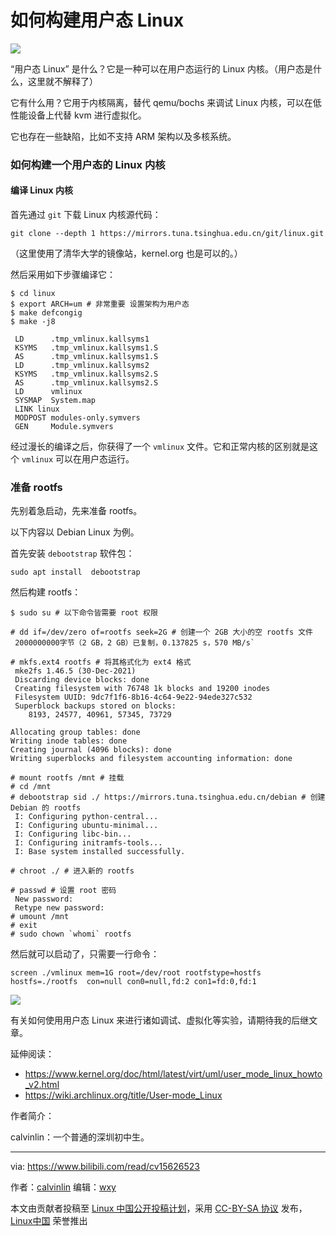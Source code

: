 [#]: subject: "如何构建用户态 Linux"
[#]: via: "https://www.bilibili.com/read/cv15626523"
[#]: author: "calvinlin https://space.bilibili.com/525982547"
[#]: keywords: "内核 用户态"
[#]: url: " "

# 如何构建用户态 Linux

![](https://s3.bmp.ovh/imgs/2022/03/164eccd6da50e10d.png)

“用户态 Linux” 是什么？它是一种可以在用户态运行的 Linux 内核。（用户态是什么，这里就不解释了）

它有什么用？它用于内核隔离，替代 qemu/bochs 来调试 Linux 内核，可以在低性能设备上代替 kvm 进行虚拟化。

它也存在一些缺陷，比如不支持 ARM 架构以及多核系统。

### 如何构建一个用户态的 Linux 内核

#### 编译 Linux 内核

首先通过 `git` 下载 Linux 内核源代码：

```
git clone --depth 1 https://mirrors.tuna.tsinghua.edu.cn/git/linux.git
```

（这里使用了清华大学的镜像站，kernel.org 也是可以的。）

然后采用如下步骤编译它：

```
$ cd linux
$ export ARCH=um # 非常重要 设置架构为用户态
$ make defcongig
$ make -j8

 LD      .tmp_vmlinux.kallsyms1
 KSYMS   .tmp_vmlinux.kallsyms1.S
 AS      .tmp_vmlinux.kallsyms1.S
 LD      .tmp_vmlinux.kallsyms2
 KSYMS   .tmp_vmlinux.kallsyms2.S
 AS      .tmp_vmlinux.kallsyms2.S
 LD      vmlinux
 SYSMAP  System.map
 LINK linux
 MODPOST modules-only.symvers
 GEN     Module.symvers
```

经过漫长的编译之后，你获得了一个 `vmlinux` 文件。它和正常内核的区别就是这个 `vmlinux` 可以在用户态运行。

### 准备 rootfs

先别着急启动，先来准备 rootfs。

以下内容以 Debian Linux 为例。

首先安装 `debootstrap` 软件包：

```
sudo apt install  debootstrap
```

然后构建 rootfs：

```
$ sudo su # 以下命令皆需要 root 权限

# dd if=/dev/zero of=rootfs seek=2G # 创建一个 2GB 大小的空 rootfs 文件
 2000000000字节（2 GB，2 GB）已复制，0.137825 s，570 MB/s`

# mkfs.ext4 rootfs # 将其格式化为 ext4 格式
 mke2fs 1.46.5 (30-Dec-2021)
 Discarding device blocks: done                            
 Creating filesystem with 76748 1k blocks and 19200 inodes
 Filesystem UUID: 9dc7f1f6-8b16-4c64-9e22-94ede327c532
 Superblock backups stored on blocks: 
  	8193, 24577, 40961, 57345, 73729

Allocating group tables: done                            
Writing inode tables: done                            
Creating journal (4096 blocks): done
Writing superblocks and filesystem accounting information: done 

# mount rootfs /mnt # 挂载
# cd /mnt
# debootstrap sid ./ https://mirrors.tuna.tsinghua.edu.cn/debian # 创建 Debian 的 rootfs
 I: Configuring python-central... 
 I: Configuring ubuntu-minimal... 
 I: Configuring libc-bin... 
 I: Configuring initramfs-tools... 
 I: Base system installed successfully.

# chroot ./ # 进入新的 rootfs

# passwd # 设置 root 密码 
 New password: 
 Retype new password: 
# umount /mnt
# exit
# sudo chown `whomi` rootfs
```

然后就可以启动了，只需要一行命令：

```
screen ./vmlinux mem=1G root=/dev/root rootfstype=hostfs hostfs=./rootfs  con=null con0=null,fd:2 con1=fd:0,fd:1
```

![][1]

有关如何使用用户态 Linux 来进行诸如调试、虚拟化等实验，请期待我的后继文章。

延伸阅读：

- https://www.kernel.org/doc/html/latest/virt/uml/user_mode_linux_howto_v2.html
- https://wiki.archlinux.org/title/User-mode_Linux

作者简介：

calvinlin：一个普通的深圳初中生。

------

via: https://www.bilibili.com/read/cv15626523

作者：[calvinlin](https://space.bilibili.com/525982547)
编辑：[wxy](https://github.com/wxy)

本文由贡献者投稿至 [Linux 中国公开投稿计划](https://github.com/LCTT/Articles/)，采用 [CC-BY-SA 协议](https://creativecommons.org/licenses/by-sa/4.0/deed.zh) 发布，[Linux中国](https://linux.cn/) 荣誉推出

[1]: https://s3.bmp.ovh/imgs/2022/03/0e586473dc1acdf1.png
